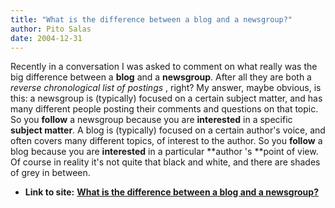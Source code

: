 ```yaml
---
title: "What is the difference between a blog and a newsgroup?"
author: Pito Salas
date: 2004-12-31
---
```


Recently in a conversation I was asked to comment on what really was the big
difference between a **blog** and a **newsgroup**.  After all they are both a
_reverse chronological list of postings_ , right? My answer, maybe obvious, is
this: a newsgroup is (typically) focused on a certain subject matter, and has
many different people posting their comments and questions on that topic. So
you **follow** a newsgroup because you are **interested** in a specific
**subject matter**. A blog is (typically) focused on a certain author's voice,
and often covers many different topics, of interest to the author. So you
**follow** a blog because you are **interested** in a particular **author 's
**point of view. Of course in reality it's not quite that black and white, and
there are shades of grey in between.


* **Link to site:** **[What is the difference between a blog and a newsgroup?](None)**

